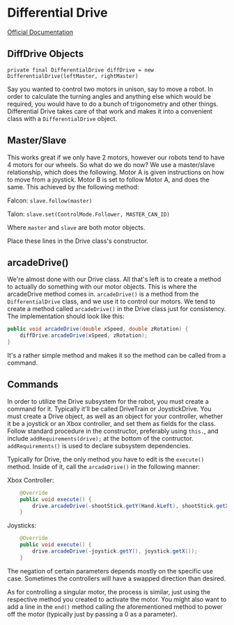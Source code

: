# Differential Drive

[Official Documentation](https://first.wpi.edu/FRC/roborio/beta/docs/java/edu/wpi/first/wpilibj/drive/DifferentialDrive.html)

## DiffDrive Objects

`private final DifferentialDrive diffDrive = new DifferentialDrive(leftMaster, rightMaster)`

Say you wanted to control two motors in unison, say to move a robot. In order to calculate the turning angles and anything else which would be required, you would have to do a bunch of trigonometry and other things. Differential Drive takes care of that work and makes it into a convenient class with a `DifferentialDrive` object.

## Master/Slave

This works great if we only have 2 motors, however our robots tend to have 4 motors for our wheels. So what do we do now? We use a master/slave relationship, which does the following. Motor A is given instructions on how to move from a joystick. Motor B is set to follow Motor A, and does the same. This achieved by the following method:

Falcon: `slave.follow(master)`

Talon: `slave.set(ControlMode.Follower, MASTER_CAN_ID)`

Where `master` and `slave` are both motor objects.

Place these lines in the Drive class's constructor.

## arcadeDrive()

We're almost done with our Drive class. All that's left is to create a method to actually do something with our motor objects. This is where the arcadeDrive method comes in. `arcadeDrive()` is a method from the `DifferentialDrive` class, and we use it to control our motors. We tend to create a method called `arcadeDrive()` in the Drive class just for consistency. The implementation should look like this:

```java
public void arcadeDrive(double xSpeed, double zRotation) {
    diffDrive.arcadeDrive(xSpeed, zRotation);
}
```

It's a rather simple method and makes it so the method can be called from a command.

## Commands

In order to utilize the Drive subsystem for the robot, you must create a command for it. Typically it'll be called DriveTrain or JoystickDrive. You must create a Drive object, as well as an object for your controller, whether it be a joystick or an Xbox controller, and set them as fields for the class. Follow standard procedure in the constructor, preferably using `this.`, and include `addRequirements(drive);` at the bottom of the contructor. `addRequirements()` is used to declare subsystem dependencies.

Typically for Drive, the only method you have to edit is the `execute()` method. Inside of it, call the `arcadeDrive()` in the following manner:

Xbox Controller:

```java
    @Override
    public void execute() {
        drive.arcadeDrive(-shootStick.getY(Hand.kLeft), shootStick.getX(Hand.kRight));
    }
```

Joysticks:

```java
    @Override
    public void execute() {
        drive.arcadeDrive(-joystick.getY(), joystick.getX());
    }
```

The negation of certain parameters depends mostly on the specific use case. Sometimes the controllers will have a swapped direction than desired.

As for controlling a singular motor, the process is similar, just using the respective method you created to activate the motor. You might also want to add a line in the `end()` method calling the aforementioned method to power off the motor (typically just by passing a 0 as a parameter).
